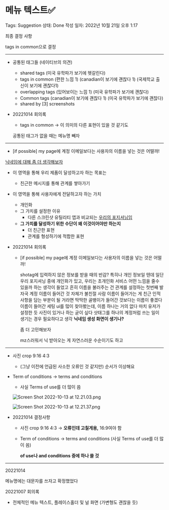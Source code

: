# 메뉴 텍스트✅

Tags: Suggestion
상태: Done
작성 일자: 2022년 10월 21일 오후 1:17

최종 결정 사항

tags in common으로 결정

---

- 공통된 태그들 (네이티브의 의견)
    - shared tags (미국 유학파가 보기에 헷갈린다)
    - tags in common (편한 느낌 1) (canadian이 보기에 괜찮다 1) (국제학교 출신이 보기에 괜찮다1)
    - overlapping tags (있어보이는 느낌 1) (미국 유학파가 보기에 괜찮다)
    - Common tags (canadian이 보기에 괜찮다 1) (미국 유학파가 보기에 괜찮다)
    - shared by [3] screenshots

- 20221014 회의록
    
    
    - tags in common → 이 의미의 다른 표현이 있을 것 같기도
    
    공통된 태그가 없을 때는 메뉴명 빼자
    

---

- [if possible] my page에 계정 이메일보다는 사용자의 이름을 넣는 것은 어떨까!

[닉네임에 대해 좀 더 생각해보자](%E1%84%82%E1%85%B5%E1%86%A8%E1%84%82%E1%85%A6%E1%84%8B%E1%85%B5%E1%86%B7%E1%84%8B%E1%85%A6%20%E1%84%83%E1%85%A2%E1%84%92%E1%85%A2%20%E1%84%8C%E1%85%A9%E1%86%B7%20%E1%84%83%E1%85%A5%20%E1%84%89%E1%85%A2%E1%86%BC%E1%84%80%E1%85%A1%E1%86%A8%E1%84%92%E1%85%A2%E1%84%87%E1%85%A9%E1%84%8C%E1%85%A1%20fd40ce2617474a2fbfd62929fbd3478a.md) 

- 이 영역을 통해 우리 제품이 달성하고자 하는 목표는
    - 친근한 메시지를 통해 관계를 쌓아가기
- 이 영역을 통해 사용자에게 전달하고자 하는 가치
    - 개인화
    - 그 가치를 설정한 이유
        - 다른 스크린샷 유틸리티 앱과 비교되는 [우리의 포지셔닝임](%5Bprioritized%5DShotag%20revisited%20ca3f56a683f94f86b2f6668663cf7744.md)
    - **그 가치를 달성하기 위한 수단이 왜 이것이어야만 하는지**
        - 더 친근한 표현
        - 관계를 형성하기에 적합한 표현
- 20221014 회의록
    
    
    - [if possible] my page에 계정 이메일보다는 사용자의 이름을 넣는 것은 어떨까!
        
        shotag에 입력하지 않은 정보를 받을 때의 반감? 특히나 개인 정보일 텐데
        일단 우리 포지셔닝 중에 개인화가 있고, 우리는 초개인화 서비스
        어떤 느낌을 줄수 있을까 하는 생각이 들었고
        흔히 이름을 불러주는 건 관계를 설정하는 첫번째 발자국
        계정 이름이 들어간 것 자체가 불친절
        사람 이름이 들어가는 게 친근
        인적 사항을 담는 부분이 될 거라면 딱딱한 골뱅이가 들어간 것보다는 이름이 좋겠다
        이름이 들어간 세팅 ui를 많이 찾아봤는데, 이름 하나는 거의 없다
        마치 유저가 설정한 듯 사진이 있거나 하는
        굳이 싶다
        샷태그를 하나의 계정처럼 쓰는 일이 생기는 경우 필요하다고 생각
        **닉네임 생성 화면이 생기나?**
        
        좀 더 고민해보자
        
        mz스러워서 닉 받아오는 게 자연스러운 수순이기도 하고
        
    

---

- 사진 crop 9:16 4:3
    - (그냥 이전에 언급된 사소한 오류인 것 같지만) 순서가 이상해요

- Term of conditions → terms and conditions
    - 사실 Terms of use를 더 많이 씀
    
    ![Screen Shot 2022-10-13 at 12.21.03.png](%E1%84%8C%E1%85%A5%E1%86%AB%E1%84%8E%E1%85%A6%E1%84%8C%E1%85%A5%E1%86%A8%E1%84%8B%E1%85%B5%E1%86%AB%20%E1%84%86%E1%85%A6%E1%84%82%E1%85%B2%20%E1%84%90%E1%85%A6%E1%86%A8%E1%84%89%E1%85%B3%E1%84%90%E1%85%B3,%20%E1%84%91%E1%85%B3%E1%86%AF%E1%84%85%E1%85%A6%E1%84%8B%E1%85%B5%E1%84%89%E1%85%B3%E1%84%92%E1%85%A9%E1%86%AF%E1%84%83%E1%85%A5%20%E1%84%86%E1%85%B5%E1%86%BE%20%E1%84%82%E1%85%A5%E1%86%AF%20%E1%84%92%208d401695c7134c4b87f9834bd129ae70/Screen_Shot_2022-10-13_at_12.21.03.png)
    
    ![Screen Shot 2022-10-13 at 12.21.37.png](%E1%84%8C%E1%85%A5%E1%86%AB%E1%84%8E%E1%85%A6%E1%84%8C%E1%85%A5%E1%86%A8%E1%84%8B%E1%85%B5%E1%86%AB%20%E1%84%86%E1%85%A6%E1%84%82%E1%85%B2%20%E1%84%90%E1%85%A6%E1%86%A8%E1%84%89%E1%85%B3%E1%84%90%E1%85%B3,%20%E1%84%91%E1%85%B3%E1%86%AF%E1%84%85%E1%85%A6%E1%84%8B%E1%85%B5%E1%84%89%E1%85%B3%E1%84%92%E1%85%A9%E1%86%AF%E1%84%83%E1%85%A5%20%E1%84%86%E1%85%B5%E1%86%BE%20%E1%84%82%E1%85%A5%E1%86%AF%20%E1%84%92%208d401695c7134c4b87f9834bd129ae70/Screen_Shot_2022-10-13_at_12.21.37.png)
    

- 20221014 결정사항
    
    
    - 사진 crop 9:16 4:3 → **오류인데 고칠게용,** 16:9여야 함
    - Term of conditions → terms and conditions (사실 Terms of use를 더 많이 씀)
        
        **of use나 and conditions 중에 하나 쓸 것**
        

---

20221014

메뉴명에는 대문자를 쓰자고 확정했었다

20221007 회의록

- 전체적인 메뉴 텍스트, 플레이스홀더 및 널 화면 (가변형도 괜찮을 듯)